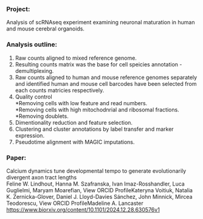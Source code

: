 ### Project: 
Analysis of scRNAseq experiment examining neuronal maturation in human and mouse cerebral organoids.<br>

### Analysis outline: 
1. Raw counts aligned to mixed reference genome.
2. Resulting counts matrix was the base for cell speicies annotation - demultiplexing.
3. Raw counts aligned to human and mouse reference genomes separately and identified human and mouse cell barcodes have been selected from each counts matricies respectively.
4. Quality control <br>
   *Removing cells with low feature and read numbers.<br>
   *Removing cells with high mitochodnrial and ribosomal fractions.<br>
   *Removing doublets.<br>
5. Dimentionality reduction and feature selection.
6. Clustering and cluster annotations by label transfer and marker expression.
7. Pseudotime alignment with MAGIC imputations.  


### Paper:
Calcium dynamics tune developmental tempo to generate evolutionarily divergent axon tract lengths <br>
Feline W. Lindhout, Hanna M. Szafranska, Ivan Imaz-Rosshandler, Luca Guglielmi, Maryam Moarefian,  View ORCID ProfileKateryna Voitiuk, Natalia K. Zernicka-Glover, Daniel J. Lloyd-Davies Sánchez, John Minnick, Mircea Teodorescu,  View ORCID ProfileMadeline A. Lancaster 
https://www.biorxiv.org/content/10.1101/2024.12.28.630576v1
